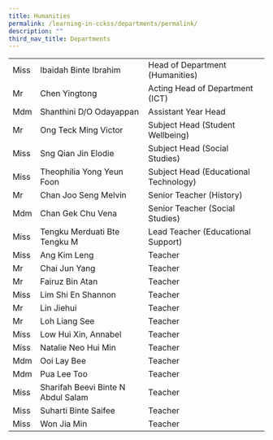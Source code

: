 ```yaml
---
title: Humanities
permalink: /learning-in-cckss/departments/permalink/
description: ""
third_nav_title: Departments
---
```

|  	|  	|  	|			
|---	|---	|---	|			
|  	Miss	|  	Ibaidah Binte Ibrahim	|  	Head of Department (Humanities)	|  
|  	Mr	|  	Chen Yingtong	|  	Acting Head of Department (ICT)	|  
|  	Mdm	|  	Shanthini D/O Odayappan	|  	Assistant Year Head	|  
|  	Mr	|  	Ong Teck Ming Victor	|  	Subject Head (Student Wellbeing)	|  
|  	Miss	|  	Sng Qian Jin Elodie	|  	Subject Head (Social Studies)	|  
|  	Miss	|  	Theophilia Yong Yeun Foon	|  	Subject Head (Educational Technology)	|  
|  	Mr	|  	Chan Joo Seng Melvin	|  	Senior Teacher (History)	|  
|  	Mdm	|  	Chan Gek Chu Vena	|  	Senior Teacher (Social Studies)	|  
|  	Miss	|  	Tengku Merduati Bte Tengku M	|  	Lead Teacher (Educational Support)	|  
|  	Miss	|  	Ang Kim Leng	|  	Teacher	|  
|  	Mr	|  	Chai Jun Yang	|  	Teacher	|  
|  	Mr	|  	Fairuz Bin Atan	|  	Teacher	|  
|  	Miss	|  	Lim Shi En Shannon	|  	Teacher	|  
|  	Mr	|  	Lin Jiehui	|  	Teacher	|  
|  	Mr	|  	Loh Liang See	|  	Teacher	|  
|  	Miss	|  	Low Hui Xin, Annabel	|  	Teacher	|  
|  	Miss	|  	Natalie Neo Hui Min	|  	Teacher	|  
|  	Mdm	|  	Ooi Lay Bee	|  	Teacher	|  
|  	Mdm	|  	Pua Lee Too	|  	Teacher	|  
|  	Miss	|  	Sharifah Beevi Binte N Abdul Salam	|  	Teacher	|  
|  	Miss	|  	Suharti Binte Saifee	|  	Teacher	|  
|  	Miss	|  	Won Jia Min		|Teacher	|  

